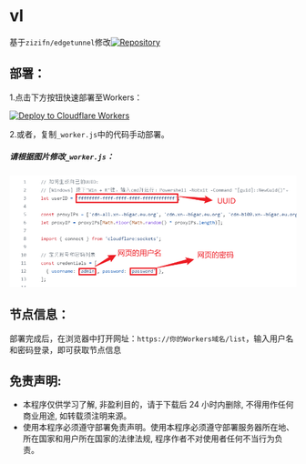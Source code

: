 # vl
基于`zizifn/edgetunnel`修改[![Repository](https://img.shields.io/badge/View%20on-GitHub-blue.svg)](https://github.com/zizifn/edgetunnel/blob/main/src/worker-vless.js)

## 部署：
1.点击下方按钮快速部署至Workers：

[![Deploy to Cloudflare Workers](https://deploy.workers.cloudflare.com/button)](https://deploy.workers.cloudflare.com/?url=https://github.com/linzjian666/vl.git)

2.或者，复制`_worker.js`中的代码手动部署。

##### 请根据图片修改`_worker.js`：
<img alt="image" src="https://raw.githubusercontent.com/linzjian666/vl/main/imgs/1da1a845-87f8-4a9d-959f-2c392e3c05a6.png">

## 节点信息：
部署完成后，在浏览器中打开网址：`https://你的Workers域名/list`，输入用户名和密码登录，即可获取节点信息

## 免责声明:
* 本程序仅供学习了解, 非盈利目的，请于下载后 24 小时内删除, 不得用作任何商业用途, 如转载须注明来源。
* 使用本程序必须遵守部署免责声明。使用本程序必须遵守部署服务器所在地、所在国家和用户所在国家的法律法规, 程序作者不对使用者任何不当行为负责。
